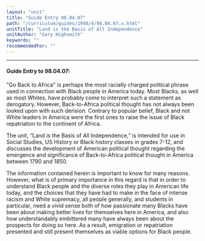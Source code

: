 ```yaml
---
layout: "unit"
title: "Guide Entry 98.04.07"
path: "/curriculum/guides/1998/4/98.04.07.x.html"
unitTitle: "Land is the Basis of All Independence"
unitAuthor: "Gary Highsmith"
keywords: ""
recommendedFor: ""
---
```

<body>
<hr/>
<h4>
Guide Entry to 98.04.07:
</h4>
"Go Back to Africa" is perhaps the most racially charged political phrase used in connection with Black people in America today. Most Blacks, as well as most Whites, have probably come to interpret such a statement as derogatory.  However, Back-to-Africa political thought has not always been looked upon with such derision.  Contrary to popular belief, Black and not White leaders in America were the first ones to raise the issue of Black repatriation to the continent of Africa.
<p>
The unit, “Land is the Basis of All Independence,” is intended for use in Social Studies, US History or Black history classes in grades 7-12, and discusses the development of American political thought regarding the emergence and significance of Back-to-Africa political thought in America between 1790 and 1850.
</p>
<p>
The information contained herein is important to know for many reasons.  However, what is of primary importance in this regard is that in order to understand Black people and the diverse roles they play in American life today, and the choices that they have had to make in the face of intense racism and White supremacy, all people generally, and students in particular, need a vivid sense both of how passionate many Blacks have been about making better lives for themselves here in America, and also how understandably embittered many have always been about the prospects for doing so here.  As a result, emigration or repatriation presented and still present themselves as viable options for Black people.
</p>
</body>